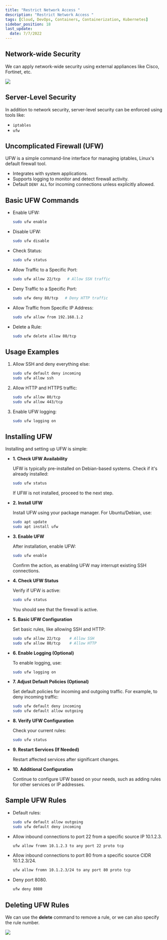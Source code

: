 ```yaml
---
title: "Restrict Network Access "
description: "Restrict Network Access "
tags: [Cloud, DevOps, Containers, Containerization, Kubernetes]
sidebar_position: 18
last_update:
  date: 7/7/2022
---
```



## Network-wide Security 

We can apply network-wide security using external appliances like Cisco, Fortinet, etc. 

<div class='img-center'>

![](/img/docs/restrict-network-access-using-appliances.png)

</div>



## Server-Level Security

In addition to network security, server-level security can be enforced using tools like:

- `iptables`
- `ufw`

## Uncomplicated Firewall (UFW)

UFW is a simple command-line interface for managing iptables, Linux's default firewall tool.

- Integrates with system applications.
- Supports logging to monitor and detect firewall activity.
- Default `DENY ALL` for incoming connections unless explicitly allowed.


## Basic UFW Commands

- Enable UFW:
  ```bash
  sudo ufw enable
  ```

- Disable UFW:
  ```bash
  sudo ufw disable
  ```

- Check Status:
  ```bash
  sudo ufw status
  ```

- Allow Traffic to a Specific Port:
  ```bash
  sudo ufw allow 22/tcp   # Allow SSH traffic
  ```

- Deny Traffic to a Specific Port:
  ```bash
  sudo ufw deny 80/tcp   # Deny HTTP traffic
  ```

- Allow Traffic from Specific IP Address:
  ```bash
  sudo ufw allow from 192.168.1.2
  ```

- Delete a Rule:
  ```bash
  sudo ufw delete allow 80/tcp
  ```


## Usage Examples

1. Allow SSH and deny everything else:

   ```bash
   sudo ufw default deny incoming
   sudo ufw allow ssh
   ```

2. Allow HTTP and HTTPS traffic:

   ```bash
   sudo ufw allow 80/tcp
   sudo ufw allow 443/tcp
   ```

3. Enable UFW logging:

   ```bash
   sudo ufw logging on
   ```  

## Installing UFW

Installing and setting up UFW is simple:

- **1. Check UFW Availability**
  
  UFW is typically pre-installed on Debian-based systems. Check if it's already installed:

  ```bash
  sudo ufw status
  ```

  If UFW is not installed, proceed to the next step.

- **2. Install UFW**
  
  Install UFW using your package manager. For Ubuntu/Debian, use:

  ```bash
  sudo apt update
  sudo apt install ufw
  ```

- **3. Enable UFW**
  
  After installation, enable UFW:

  ```bash
  sudo ufw enable
  ```

  Confirm the action, as enabling UFW may interrupt existing SSH connections.

- **4. Check UFW Status**
  
  Verify if UFW is active:

  ```bash
  sudo ufw status
  ```

  You should see that the firewall is active.

- **5. Basic UFW Configuration**
  
  Set basic rules, like allowing SSH and HTTP:

  ```bash
  sudo ufw allow 22/tcp    # Allow SSH
  sudo ufw allow 80/tcp    # Allow HTTP
  ```

- **6. Enable Logging (Optional)**

  To enable logging, use:

  ```bash
  sudo ufw logging on
  ```

- **7. Adjust Default Policies (Optional)**
  
  Set default policies for incoming and outgoing traffic. For example, to deny incoming traffic:

  ```bash
  sudo ufw default deny incoming
  sudo ufw default allow outgoing
  ```

- **8. Verify UFW Configuration**
  
  Check your current rules:

  ```bash
  sudo ufw status
  ```

- **9. Restart Services (If Needed)**

  Restart affected services after significant changes.

- **10. Additional Configuration**

  Continue to configure UFW based on your needs, such as adding rules for other services or IP addresses.

## Sample UFW Rules 

- Default rules:

  ```bash
  sudo ufw default allow outgoing
  sudo ufw default deny incoming
  ```

- Allow inbound connections to port 22 from a specific source IP 10.1.2.3.

  ```bash
  ufw allow fromn 10.1.2.3 to any port 22 proto tcp  
  ```

- Allow inbound connections to port 80 from a specific source CIDR 10.1.2.3/24.

  ```bash
  ufw allow fromn 10.1.2.3/24 to any port 80 proto tcp  
  ```

- Deny port 8080.

  ```bash
  ufw deny 8080 
  ```

## Deleting UFW Rules 

We can use the **delete** command to remove a rule, or we can also specify the rule number.

<div class='img-center'>

![](/img/docs/deleting-ufw-rules-optiobs.png)

</div>



 

 